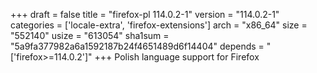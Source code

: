 +++
draft = false
title = "firefox-pl 114.0.2-1"
version = "114.0.2-1"
categories = ['locale-extra', 'firefox-extensions']
arch = "x86_64"
size = "552140"
usize = "613054"
sha1sum = "5a9fa377982a6a1592187b24f4651489d6f14404"
depends = "['firefox>=114.0.2']"
+++
Polish language support for Firefox